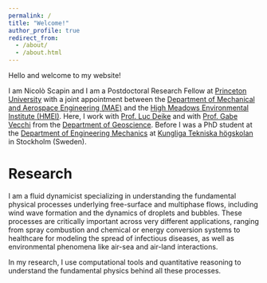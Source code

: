 ```yaml
---
permalink: /
title: "Welcome!"
author_profile: true
redirect_from: 
  - /about/
  - /about.html
---
```


Hello and welcome to my website!

I am Nicolò Scapin and I am a Postdoctoral Research Fellow at [Princeton University](https://www.princeton.edu/) with a joint appointment between the [Department of Mechanical and Aerospace Engineering (MAE)](https://mae.princeton.edu/) and the [High Meadows Environmental Institute (HMEI)](https://environment.princeton.edu/). Here, I work with [Prof. Luc Deike](https://ldeike.princeton.edu/) and with [Prof. Gabe Vecchi](https://vecchi.princeton.edu/) from the [Department of Geoscience](https://geosciences.princeton.edu/). Before I was a PhD student at the [Department of Engineering Mechanics](https://www.kth.se/en/tekmek/institutionen-for-teknisk-mekanik-1.1204789) at [Kungliga Tekniska högskolan](https://www.kth.se/) in Stockholm (Sweden).

Research 
======
I am a fluid dynamicist specializing in understanding the fundamental physical processes underlying free-surface and multiphase flows, including wind wave formation and the dynamics of droplets and bubbles. These processes are critically important across very different applications, ranging from spray combustion and chemical or energy conversion systems to healthcare for modeling the spread of infectious diseases, as well as environmental phenomena like air-sea and air-land interactions.

In my research, I use computational tools and quantitative reasoning to understand the fundamental physics behind all these processes.
